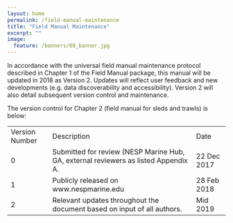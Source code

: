 ```yaml
---
layout: home
permalink: /field-manual-maintenance
title: "Field Manual Maintenance"
excerpt: ""
image:
  feature: /banners/09_banner.jpg
---
```

In accordance with the universal field manual maintenance protocol described in Chapter 1 of the Field Manual package, this manual will be updated in 2018 as Version 2. Updates will reflect user feedback and new developments (e.g. data discoverability and accessibility). Version 2 will also detail subsequent version control and maintenance.

 

The version control for Chapter 2 (field manual for sleds and trawls) is below:

 

<table>
  <tr>
    <td>Version Number</td>
    <td>Description</td>
    <td>Date</td>
  </tr>
  <tr>
    <td>0</td>
    <td>Submitted for review (NESP Marine Hub, GA, external reviewers as listed Appendix A.</td>
    <td>22 Dec 2017</td>
  </tr>
  <tr>
    <td>1</td>
    <td>Publicly released on www.nespmarine.edu</td>
    <td>28 Feb 2018</td>
  </tr>
  <tr>
    <td>2</td>
    <td>Relevant updates throughout the document based on input of all authors.</td>
    <td>Mid 2019</td>
  </tr>
</table>
